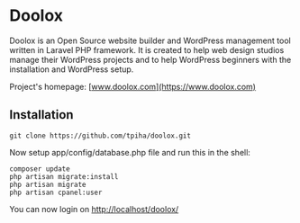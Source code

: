 Doolox
======

Doolox is an Open Source website builder and WordPress management tool written in Laravel PHP framework. It is created to help web design studios manage their WordPress projects and to help WordPress beginners with the installation and WordPress setup.

Project's homepage: [www.doolox.com](https://www.doolox.com)

## Installation ##

```
git clone https://github.com/tpiha/doolox.git
```

Now setup app/config/database.php file and run this in the shell:

```
composer update
php artisan migrate:install
php artisan migrate
php artisan cpanel:user
```

You can now login on [http://localhost/doolox/](http://localhost/doolox/)